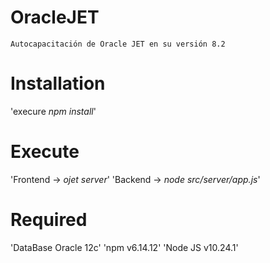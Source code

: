 # OracleJET
`Autocapacitación de Oracle JET en su versión 8.2`

# Installation
'execure *npm install*'

# Execute
'Frontend -> *ojet server*'
'Backend -> *node src/server/app.js*'

# Required
'DataBase Oracle 12c'
'npm v6.14.12'
'Node JS v10.24.1'
